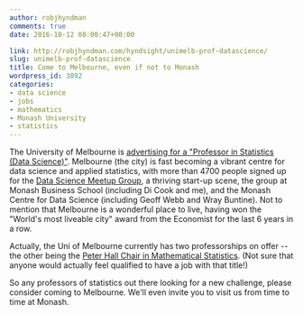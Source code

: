 ```yaml
---
author: robjhyndman
comments: true
date: 2016-10-12 08:00:47+00:00

link: http://robjhyndman.com/hyndsight/unimelb-prof-datascience/
slug: unimelb-prof-datascience
title: Come to Melbourne, even if not to Monash
wordpress_id: 3892
categories:
- data science
- jobs
- mathematics
- Monash University
- statistics
---
```


The University of Melbourne is [advertising for a "Professor in Statistics (Data Science)"](http://jobs.unimelb.edu.au/caw/en/job/888074/professor-in-statistics-data-science). Melbourne (the city) is fast becoming a vibrant centre for data science and applied statistics, with more than 4700 people signed up for the [Data Science Meetup Group](https://www.meetup.com/Data-Science-Melbourne/), a thriving start-up scene, the group at Monash Business School (including Di Cook and me), and the Monash Centre for Data Science (including Geoff Webb and Wray Buntine). Not to mention that Melbourne is a wonderful place to live, having won the "World's most liveable city" award from the Economist for the last 6 years in a row.

Actually, the Uni of Melbourne currently has two professorships on offer -- the other being the [Peter Hall Chair in Mathematical Statistics](http://jobs.unimelb.edu.au/caw/en/job/888076/peter-hall-chair-in-mathematical-statistics). (Not sure that anyone would actually feel qualified to have a job with that title!)

So any professors of statistics out there looking for a new challenge, please consider coming to Melbourne. We'll even invite you to visit us from time to time at Monash.


